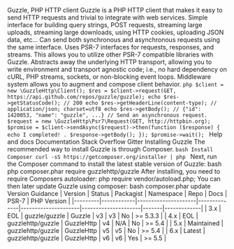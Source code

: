 Guzzle, PHP HTTP client Guzzle is a PHP HTTP client that makes it easy to send HTTP requests and trivial to integrate with web services. Simple interface for building query strings, POST requests, streaming large uploads, streaming large downloads, using HTTP cookies, uploading JSON data, etc... Can send both synchronous and asynchronous requests using the same interface. Uses PSR-7 interfaces for requests, responses, and streams. This allows you to utilize other PSR-7 compatible libraries with Guzzle. Abstracts away the underlying HTTP transport, allowing you to write environment and transport agnostic code; i.e., no hard dependency on cURL, PHP streams, sockets, or non-blocking event loops. Middleware system allows you to augment and compose client behavior. ```php $client = new \GuzzleHttp\Client(); $res = $client->request(GET, https://api.github.com/repos/guzzle/guzzle); echo $res->getStatusCode(); // 200 echo $res->getHeaderLine(content-type); // application/json; charset=utf8 echo $res->getBody(); // {"id": 1420053, "name": "guzzle", ...} // Send an asynchronous request. $request = new \GuzzleHttp\Psr7\Request(GET, http://httpbin.org); $promise = $client->sendAsync($request)->then(function ($response) { echo I completed! . $response->getBody(); }); $promise->wait(); ``` Help and docs Documentation Stack Overflow Gitter Installing Guzzle The recommended way to install Guzzle is through Composer. ```bash Install Composer curl -sS https://getcomposer.org/installer | php ``` Next, run the Composer command to install the latest stable version of Guzzle: bash php composer.phar require guzzlehttp/guzzle After installing, you need to require Composers autoloader: php require vendor/autoload.php; You can then later update Guzzle using composer: bash composer.phar update Version Guidance | Version | Status | Packagist | Namespace | Repo | Docs | PSR-7 | PHP Version | |---------|------------|---------------------|--------------|---------------------|---------------------|-------|-------------| | 3.x | EOL | guzzle/guzzle | Guzzle | v3 | v3 | No | >= 5.3.3 | | 4.x | EOL | guzzlehttp/guzzle | GuzzleHttp | v4 | N/A | No | >= 5.4 | | 5.x | Maintained | guzzlehttp/guzzle | GuzzleHttp | v5 | v5 | No | >= 5.4 | | 6.x | Latest | guzzlehttp/guzzle | GuzzleHttp | v6 | v6 | Yes | >= 5.5 |